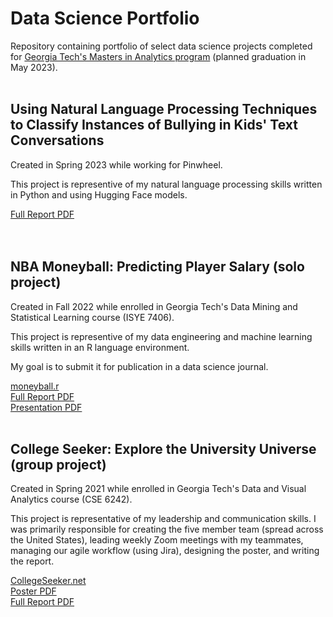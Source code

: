 # Data Science Portfolio
Repository containing portfolio of select data science projects completed for <a href="https://pe.gatech.edu/degrees/analytics" target="_blank">Georgia Tech's Masters in Analytics program</a> (planned graduation in May 2023).
<br><br>

<h2>Using Natural Language Processing Techniques to Classify Instances of Bullying in Kids' Text Conversations</h2>
<p>Created in Spring 2023 while working for Pinwheel.</p>
<p>This project is representive of my natural language processing skills written in Python and using Hugging Face models.</p>
<a href="https://drive.google.com/file/d/1_U6eHDzB4FMVnJPEG_GWk19pIkc634Ne/view?usp=share_link" target="_blank">Full Report PDF</a>
<br>
<br><br>

<h2>NBA Moneyball: Predicting Player Salary (solo project)</h2>
<p>Created in Fall 2022 while enrolled in Georgia Tech's Data Mining and Statistical Learning course (ISYE 7406).</p>
<p>This project is representive of my data engineering and machine learning skills written in an R language environment.</p>
<p>My goal is to submit it for publication in a data science journal.</p>
<a href="https://github.com/schl0ss/data-science-portfolio/blob/b3be8f9dd08fcff9d713d5a46378f0122d5507cc/moneyball.r">moneyball.r</a>
<br>
<a href="https://drive.google.com/file/d/1UDpnMBsEjJUNADsGKXk7pUEwyUegQUGX/view?usp=share_link" target="_blank">Full Report PDF</a>
<br>
<a href="https://drive.google.com/file/d/1iUzgHEkkYVbu3iYMrmXyxT5WgbGIhkfn/view?usp=share_link" target="_blank">Presentation PDF</a>
<br><br>

<h2>College Seeker: Explore the University Universe (group project)</h2>
<p>Created in Spring 2021 while enrolled in Georgia Tech's Data and Visual Analytics course (CSE 6242).</p>
<p>This project is representative of my leadership and communication skills. I was primarily responsible for creating the five member team (spread across the United States), leading weekly Zoom meetings with my teammates, managing our agile workflow (using Jira), designing the poster, and writing the report.</p>
<a href="https://collegeseeker.net" target="_blank">CollegeSeeker.net</a>
<br>
<a href="https://drive.google.com/file/d/1Mph1EdMSWuE4Q94eF9R4NvPSXE7Gp3CN/view?usp=share_link" target="_blank">Poster PDF</a>
<br>
<a href="https://drive.google.com/file/d/1gpd-7HQDyabVS8SUoGZ_ZtsuM_zQAT9G/view?usp=share_link" target="_blank">Full Report PDF</a>
